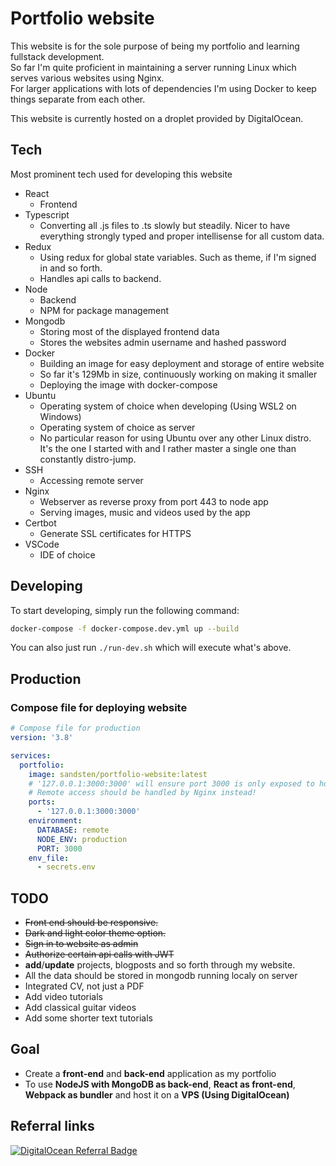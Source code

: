 # Portfolio website
This website is for the sole purpose of being my portfolio and learning fullstack development.  
So far I'm quite proficient in maintaining a server running Linux which serves various websites using Nginx.  
For larger applications with lots of dependencies I'm using Docker to keep things separate from each other.

This website is currently hosted on a droplet provided by DigitalOcean.

## Tech
Most prominent tech used for developing this website
* React
  * Frontend
* Typescript
  * Converting all .js files to .ts slowly but steadily. Nicer to have everything strongly typed and proper intellisense for all custom data. 
* Redux
  * Using redux for global state variables. Such as theme, if I'm signed in and so forth. 
  * Handles api calls to backend.
* Node
  * Backend
  * NPM for package management
* Mongodb
  * Storing most of the displayed frontend data
  * Stores the websites admin username and hashed password
* Docker
  * Building an image for easy deployment and storage of entire website
  * So far it's 129Mb in size, continuously working on making it smaller
  * Deploying the image with docker-compose
* Ubuntu
  * Operating system of choice when developing (Using WSL2 on Windows)
  * Operating system of choice as server
  * No particular reason for using Ubuntu over any other Linux distro. It's the one I started with and I rather master a single one than constantly distro-jump.
* SSH
  * Accessing remote server
* Nginx
  * Webserver as reverse proxy from port 443 to node app
  * Serving images, music and videos used by the app
* Certbot
  * Generate SSL certificates for HTTPS
* VSCode
  * IDE of choice

## Developing 
To start developing, simply run the following command:  
```bash
docker-compose -f docker-compose.dev.yml up --build
```  
You can also just run `./run-dev.sh` which will execute what's above.

## Production

### Compose file for deploying website
```yml
# Compose file for production
version: '3.8'

services:
  portfolio:
    image: sandsten/portfolio-website:latest
    # '127.0.0.1:3000:3000' will ensure port 3000 is only exposed to host and not remote
    # Remote access should be handled by Nginx instead!
    ports:
      - '127.0.0.1:3000:3000'
    environment:
      DATABASE: remote
      NODE_ENV: production
      PORT: 3000
    env_file:
      - secrets.env
```

## TODO

- ~~Front end should be responsive.~~
- ~~Dark and light color theme option.~~
- ~~Sign in to website as admin~~
- ~~Authorize certain api calls with JWT~~
- **add**/**update** projects, blogposts and so forth through my website.
- All the data should be stored in mongodb running localy on server
- Integrated CV, not just a PDF
- Add video tutorials
- Add classical guitar videos
- Add some shorter text tutorials

## Goal

- Create a **front-end** and **back-end** application as my portfolio
- To use **NodeJS with MongoDB as back-end**, **React as front-end**, **Webpack as bundler** and host it on a **VPS (Using DigitalOcean)**

## Referral links

[![DigitalOcean Referral Badge](https://web-platforms.sfo2.cdn.digitaloceanspaces.com/WWW/Badge%201.svg)](https://www.digitalocean.com/?refcode=7cd7ba8d4cf5&utm_campaign=Referral_Invite&utm_medium=Referral_Program&utm_source=badge)
